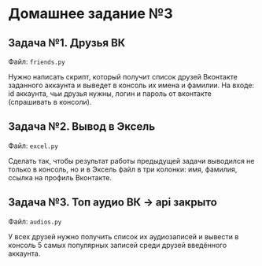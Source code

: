 Домашнее задание №3
===================

Задача №1. Друзья ВК
--------------------

Файл: `friends.py`

Нужно написать скрипт, который получит список друзей Вконтакте заданного 
аккаунта и выведет в консоль их имена и фамилии.
На входе: id аккаунта, чьи друзья нужны, логин и пароль от 
вконтакте (спрашивать в консоли).


Задача №2. Вывод в Эксель
-------------------------

Файл: `excel.py`

Сделать так, чтобы результат работы предыдущей задачи выводился не 
только в консоль, но и в Эксель файл в три колонки: имя, 
фамилия, ссылка на профиль Вконтакте.


Задача №3. Топ аудио ВК   -> api закрыто
-----------------------

Файл: `audios.py`

У всех друзей нужно получить список их аудиозаписей и вывести в консоль 
5 самых популярных записей среди друзей введённого аккаунта.
